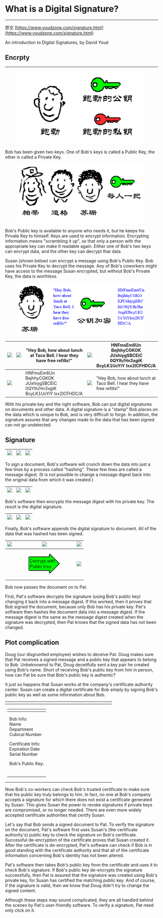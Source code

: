 # What is a Digital Signature?

***

原文 [https://www.youdzone.com/signature.html](https://www.youdzone.com/signature.html)

An introduction to Digital Signatures, by David Youd



## Encrpty

***

<figure><img src="../.gitbook/assets/image.png" alt=""><figcaption></figcaption></figure>

Bob has been given two keys. One of Bob's keys is called a Public Key, the other is called a Private Key.

<figure><img src="../.gitbook/assets/image (1).png" alt=""><figcaption></figcaption></figure>

Bob's Public key is available to anyone who needs it, but he keeps his Private Key to himself. Keys are used to encrypt information. Encrypting information means "scrambling it up", so that only a person with the appropriate key can make it readable again. Either one of Bob's two keys can encrypt data, and the other key can decrypt that data.

Susan (shown below) can encrypt a message using Bob's Public Key. Bob uses his Private Key to decrypt the message. Any of Bob's coworkers might have access to the message Susan encrypted, but without Bob's Private Key, the data is worthless.

<figure><img src="../.gitbook/assets/image (130).png" alt=""><figcaption></figcaption></figure>

| ![](https://www.youdzone.com/images/sig/face3.gif) | ![](https://www.youdzone.com/images/sig/trans_half_inch.gif) | "Hey Bob, how about lunch at Taco Bell. I hear they have free refills!"     | ![](https://www.youdzone.com/images/sig/Encrypt_with_pub.gif) | HNFmsEm6Un BejhhyCGKOK JUxhiygSBCEiC 0QYIh/Hn3xgiK BcyLK1UcYiY lxx2lCFHDC/A |
| -------------------------------------------------- | ------------------------------------------------------------ | --------------------------------------------------------------------------- | ------------------------------------------------------------- | --------------------------------------------------------------------------- |
| ![](https://www.youdzone.com/images/sig/face4.gif) |                                                              | HNFmsEm6Un BejhhyCGKOK JUxhiygSBCEiC 0QYIh/Hn3xgiK BcyLK1UcYiY lxx2lCFHDC/A | ![](https://www.youdzone.com/images/sig/Decrypt_with_pri.gif) | "Hey Bob, how about lunch at Taco Bell. I hear they have free refills!"     |

With his private key and the right software, Bob can put digital signatures on documents and other data. A digital signature is a "stamp" Bob places on the data which is unique to Bob, and is very difficult to forge. In addition, the signature assures that any changes made to the data that has been signed can not go undetected.



## Signature

| ![](https://www.youdzone.com/images/sig/text.GIF) | ![](https://www.youdzone.com/images/sig/hash.gif) | ![](https://www.youdzone.com/images/sig/Message_digest.gif) |
| ------------------------------------------------- | ------------------------------------------------- | ----------------------------------------------------------- |

To sign a document, Bob's software will crunch down the data into just a few lines by a process called "hashing". These few lines are called a message digest. (It is not possible to change a message digest back into the original data from which it was created.)

| ![](https://www.youdzone.com/images/sig/Message_digest.gif) | ![](https://www.youdzone.com/images/sig/Encrypt_with_pri.gif) | ![](https://www.youdzone.com/images/sig/signature.gif) |
| :---------------------------------------------------------: | :-----------------------------------------------------------: | :----------------------------------------------------: |

Bob's software then encrypts the message digest with his private key. The result is the digital signature.

| ![](https://www.youdzone.com/images/sig/signature.gif) | ![](https://www.youdzone.com/images/sig/Append.gif) | ![](https://www.youdzone.com/images/sig/signed_text.GIF) |
| :----------------------------------------------------: | :-------------------------------------------------: | :------------------------------------------------------: |

Finally, Bob's software appends the digital signature to document. All of the data that was hashed has been signed.

| ![](https://www.youdzone.com/images/sig/signed_text.GIF) |                             ![](https://www.youdzone.com/images/sig/hash.gif)                            | ![](https://www.youdzone.com/images/sig/Message_digest.gif) |
| :------------------------------------------------------: | :------------------------------------------------------------------------------------------------------: | :---------------------------------------------------------: |
|                                                          | <div><figure><img src="../.gitbook/assets/image (2).png" alt=""><figcaption></figcaption></figure></div> | ![](https://www.youdzone.com/images/sig/Message_digest.gif) |

Bob now passes the document on to Pat.



First, Pat's software decrypts the signature (using Bob's public key) changing it back into a message digest. If this worked, then it proves that Bob signed the document, because only Bob has his private key. Pat's software then hashes the document data into a message digest. If the message digest is the same as the message digest created when the signature was decrypted, then Pat knows that the signed data has not been changed.



## Plot complication

Doug (our disgruntled employee) wishes to deceive Pat. Doug makes sure that Pat receives a signed message and a public key that appears to belong to Bob. Unbeknownst to Pat, Doug deceitfully sent a key pair he created using Bob's name. Short of receiving Bob's public key from him in person, how can Pat be sure that Bob's public key is authentic?

It just so happens that Susan works at the company's certificate authority center. Susan can create a digital certificate for Bob simply by signing Bob's public key as well as some information about Bob.

<table data-header-hidden><thead><tr><th width="283"></th><th></th><th></th><th></th><th></th></tr></thead><tbody><tr><td><table data-header-hidden><thead><tr><th></th></tr></thead><tbody><tr><td><p>Bob Info:<br>    Name<br>    Department<br>    Cubical Number</p><p>Certificate Info:<br>    Expiration Date<br>    Serial Number</p><p>Bob's Public Key:<br>    <img src="https://www.youdzone.com/images/sig/greenkey.GIF" alt=""></p></td></tr></tbody></table></td><td><img src="https://www.youdzone.com/images/sig/trans_half_inch.gif" alt=""></td><td><img src="https://www.youdzone.com/images/sig/sign_data.gif" alt=""><br><img src="https://www.youdzone.com/images/sig/face3.gif" alt=""></td><td><img src="https://www.youdzone.com/images/sig/trans_half_inch.gif" alt=""></td><td><img src="https://www.youdzone.com/images/sig/certificate.gif" alt=""></td></tr></tbody></table>

Now Bob's co-workers can check Bob's trusted certificate to make sure that his public key truly belongs to him. In fact, no one at Bob's company accepts a signature for which there does not exist a certificate generated by Susan. This gives Susan the power to revoke signatures if private keys are compromised, or no longer needed. There are even more widely accepted certificate authorities that certify Susan.

Let's say that Bob sends a signed document to Pat. To verify the signature on the document, Pat's software first uses Susan's (the certificate authority's) public key to check the signature on Bob's certificate. Successful de-encryption of the certificate proves that Susan created it. After the certificate is de-encrypted, Pat's software can check if Bob is in good standing with the certificate authority and that all of the certificate information concerning Bob's identity has not been altered.

Pat's software then takes Bob's public key from the certificate and uses it to check Bob's signature. If Bob's public key de-encrypts the signature successfully, then Pat is assured that the signature was created using Bob's private key, for Susan has certified the matching public key. And of course, if the signature is valid, then we know that Doug didn't try to change the signed content.

Although these steps may sound complicated, they are all handled behind the scenes by Pat's user-friendly software. To verify a signature, Pat need only click on it.

